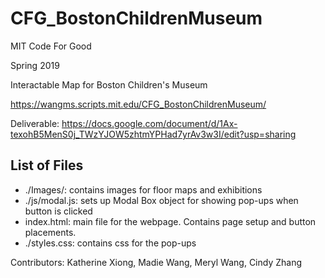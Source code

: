 # CFG_BostonChildrenMuseum

MIT Code For Good 

Spring 2019

Interactable Map for Boston Children's Museum

https://wangms.scripts.mit.edu/CFG_BostonChildrenMuseum/


Deliverable: https://docs.google.com/document/d/1Ax-texohB5MenS0j_TWzYJOW5zhtmYPHad7yrAv3w3I/edit?usp=sharing

## List of Files
- ./Images/: contains images for floor maps and exhibitions
- ./js/modal.js: sets up Modal Box object for showing pop-ups when button is clicked
- index.html: main file for the webpage. Contains page setup and button placements. 
- ./styles.css: contains css for the pop-ups

Contributors: Katherine Xiong, Madie Wang, Meryl Wang, Cindy Zhang


